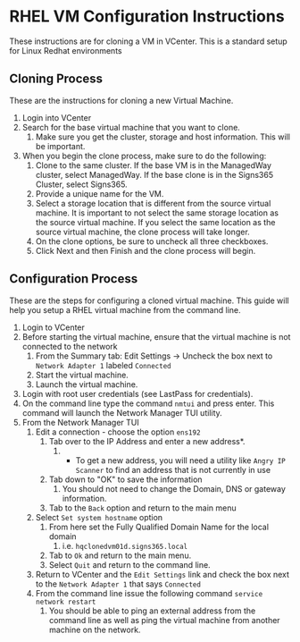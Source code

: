 # RHEL VM Configuration Instructions

These instructions are for cloning a VM in VCenter.   This is a standard setup for Linux Redhat environments

## Cloning Process

These are the instructions for cloning a new Virtual Machine.

1. Login into VCenter
1. Search for the base virtual machine that you want to clone.
    1. Make sure you get the cluster, storage and host information. This will be important.
1. When you begin the clone process, make sure to do the following:
    1. Clone to the same cluster.  If the base VM is in the ManagedWay cluster, select ManagedWay.  If the base clone is in the Signs365 Cluster, select Signs365.
    1. Provide a unique name for the VM.
    1. Select a storage location that is different from the source virtual machine.  It is important to not select the same storage location as the source virtual machine.  If you select the same location as the source virtual machine, the clone process will take longer.
    1. On the clone options, be sure to uncheck all three checkboxes.  
    1. Click Next and then Finish and the clone process will begin.

## Configuration Process

These are the steps for configuring a cloned virtual machine. This guide will help you setup a RHEL virtual machine from the command line.

1. Login to VCenter
1. Before starting the virtual machine, ensure that the virtual machine is not connected to the network
    1. From the Summary tab:  Edit Settings -> Uncheck the box next to ```Network Adapter 1``` labeled ```Connected```
    1. Start the virtual machine.
    1. Launch the virtual machine.
1. Login with root user credentials (see LastPass for credentials).
1. On the command line type the command ```nmtui``` and press enter.  This command will launch the Network Manager TUI utility.
1. From the Network Manager TUI
    1. Edit a connection - choose the option ```ens192```
        1. Tab over to the IP Address and enter a new address*.
            1. * To get a new address, you will need a utility like ```Angry IP Scanner``` to find an address that is not currently in use
        1. Tab down to "OK" to save the information
            1. You should not need to change the Domain, DNS or gateway information.
        1.  Tab to the ```Back``` option and return to the main menu
    1. Select ```Set system hostname``` option
        1. From here set the Fully Qualified Domain Name for the local domain
            1. i.e. ```hqclonedvm01d.signs365.local```
        1. Tab to ```Ok``` and return to the main menu.
        1. Select ```Quit``` and return to the command line.
    1. Return to VCenter and the ```Edit Settings``` link and check the box next to the ```Network Adapter 1``` that says ```Connected```
    2. From the command line issue the following command ```service network restart```
        1. You should be able to ping an external address from the command line as well as ping the virtual machine from another machine on the network.